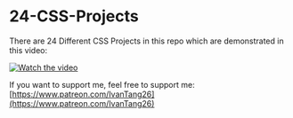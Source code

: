 # 24-CSS-Projects
There are 24 Different CSS Projects in this repo which are demonstrated in this video: 

[![Watch the video](https://img.youtube.com/vi/TzuWIHGFKCQ/maxresdefault.jpg)](https://youtu.be/TzuWIHGFKCQ)

If you want to support me, feel free to support me: [https://www.patreon.com/IvanTang26](https://www.patreon.com/IvanTang26)
